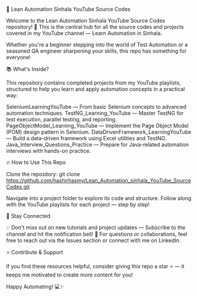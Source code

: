 🚀 Lean Automation Sinhala YouTube Source Codes

Welcome to the Lean Automation Sinhala YouTube Source Codes repository! 🎯
This is the central hub for all the source codes and projects covered in my YouTube channel — Learn Automation in Sinhala.

Whether you're a beginner stepping into the world of Test Automation or a seasoned QA engineer sharpening your skills, this repo has something for everyone!

📚 What's Inside?

This repository contains completed projects from my YouTube playlists, structured to help you learn and apply automation concepts in a practical way:

SeleniumLearningYouTube — From basic Selenium concepts to advanced automation techniques.
TestNG_Learning_YouTube — Master TestNG for test execution, parallel testing, and reporting.
PageObjectModel_Learning_YouTube — Implement the Page Object Model (POM) design pattern in Selenium.
DataDrivenFramework_LearningYouTube — Build a data-driven framework using Excel utilities and TestNG.
Java_Interview_Questions_Practice — Prepare for Java-related automation interviews with hands-on practice.

🔥 How to Use This Repo

Clone the repository:
git clone https://github.com/hashirhasmy/Lean_Automation_sinhala_YouTube_SourceCodes.git

Navigate into a project folder to explore its code and structure.
Follow along with the YouTube playlists for each project — step by step!

🎯 Stay Connected

💡 Don't miss out on new tutorials and project updates — Subscribe to the channel and hit the notification bell!
📩 For questions or collaborations, feel free to reach out via the Issues section or connect with me on LinkedIn.

⭐ Contribute & Support

If you find these resources helpful, consider giving this repo a star ⭐ — it keeps me motivated to create more content for you!

Happy Automating! 💻✨
